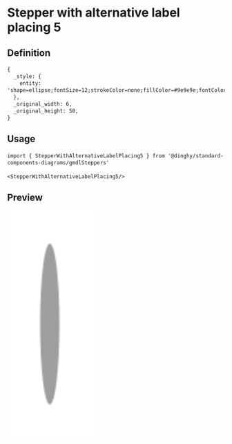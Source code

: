 # Stepper with alternative label placing 5

## Definition

```
{
  _style: { 
    entity: 'shape=ellipse;fontSize=12;strokeColor=none;fillColor=#9e9e9e;fontColor=#ffffff;html=1;',
  },
  _original_width: 6,
  _original_height: 50,
}
```

## Usage

```
import { StepperWithAlternativeLabelPlacing5 } from '@dinghy/standard-components-diagrams/gmdlSteppers'

<StepperWithAlternativeLabelPlacing5/>
```

## Preview

<img src="./stepper-with-alternative-label-placing-5.png" width="200"/>
